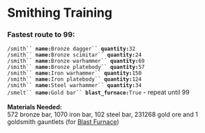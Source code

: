 # Smithing Training

### Fastest route to 99:

`/smith`` `**`name:`**`Bronze dagger`` `**`quantity:`**`32`\
`/smith`` `**`name:`**`Bronze scimitar`` `**`quantity:`**`24`\
`/smith`` `**`name:`**`Bronze warhammer`` `**`quantity:`**`69`\
`/smith`` `**`name:`**`Bronze platebody`` `**`quantity:`**`57`\
`/smith`` `**`name:`**`Iron warhammer`` `**`quantity:`**`150`\
`/smith`` `**`name:`**`Iron platebody`` `**`quantity:`**`124`\
`/smith`` `**`name:`**`Steel warhammer`` `**`quantity:`**`34`\
`/smelt`` `**`name:`**`Gold bar`` `**`blast_furnace:`**`True` - repeat until 99\
\
**Materials Needed:**\
572 bronze bar, 1070 iron bar, 102 steel bar, 231268 gold ore and 1 goldsmith gauntlets (for [Blast Furnace](https://wiki.oldschool.gg/skills/smithing/blast-furnace))
